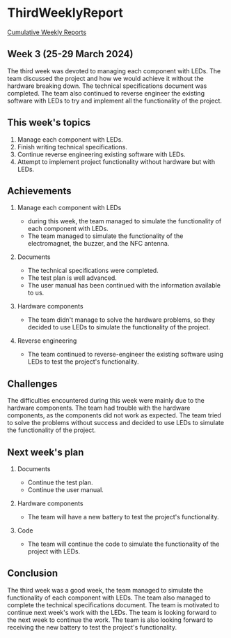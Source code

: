 # ThirdWeeklyReport

[Cumulative Weekly Reports](mainWeeklyReport.md)

## Week 3 (25-29 March 2024)

The third week was devoted to managing each component with LEDs. The team discussed the project and how we would achieve it without the hardware breaking down. The technical specifications document was completed. The team also continued to reverse engineer the existing software with LEDs to try and implement all the functionality of the project.

## This week's topics

1. Manage each component with LEDs.
2. Finish writing technical specifications.
3. Continue reverse engineering existing software with LEDs.
4. Attempt to implement project functionality without hardware but with LEDs.

## Achievements

1. Manage each component with LEDs
   - during this week, the team managed to simulate the functionality of each component with LEDs.
   - The team managed to simulate the functionality of the electromagnet, the buzzer, and the NFC antenna.

2. Documents
   - The technical specifications were completed.
   - The test plan is well advanced.
   - The user manual has been continued with the information available to us.

3. Hardware components
   - The team didn't manage to solve the hardware problems, so they decided to use LEDs to simulate the functionality of the project.

4. Reverse engineering
   - The team continued to reverse-engineer the existing software using LEDs to test the project's functionality.

## Challenges

The difficulties encountered during this week were mainly due to the hardware components. The team had trouble with the hardware components, as the components did not work as expected. The team tried to solve the problems without success and decided to use LEDs to simulate the functionality of the project.

## Next week's plan

1. Documents
   - Continue the test plan.
   - Continue the user manual.

2. Hardware components
   - The team will have a new battery to test the project's functionality.
3. Code
    - The team will continue the code to simulate the functionality of the project with LEDs.

## Conclusion

The third week was a good week, the team managed to simulate the functionality of each component with LEDs. The team also managed to complete the technical specifications document. The team is motivated to continue next week's work with the LEDs. The team is looking forward to the next week to continue the work. The team is also looking forward to receiving the new battery to test the project's functionality.
